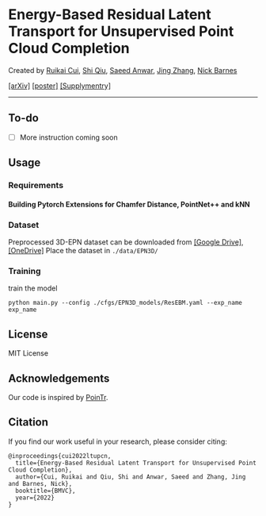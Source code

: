 # Energy-Based Residual Latent Transport for Unsupervised Point Cloud Completion

Created by [Ruikai Cui](https://ruikai.ink/), [Shi Qiu](https://shiqiu0419.github.io/), [Saeed Anwar](https://saeed-anwar.github.io/), [Jing Zhang](https://jingzhang617.github.io/), [Nick Barnes](http://users.cecs.anu.edu.au/~nmb/)

[[arXiv]](https://arxiv.org/abs/2211.06820) [[poster]](https://ruikai.ink/static/files/latent-transport-upcn.pdf) [[Supplymentry]](https://ruikai.ink/static/files/Supplementary_Material.pdf)

---
## To-do
 + [ ] More instruction coming soon

## Usage
### Requirements

#### Building Pytorch Extensions for Chamfer Distance, PointNet++ and kNN

### Dataset
Preprocessed 3D-EPN dataset can be downloaded from [[Google Drive]](https://drive.google.com/file/d/1-oA4pYO7fidspqtF822kCpbXBs-SlFMC/view?usp=sharing), [[OneDrive]](https://anu365-my.sharepoint.com/:u:/g/personal/u6919043_anu_edu_au/EaPrKMDClTdMgsHgpTUiDagBodq9A35Q0RCddso73TdCqQ?e=B1x0g8)
Place the dataset in ```./data/EPN3D/```
### Training

train the model
```
python main.py --config ./cfgs/EPN3D_models/ResEBM.yaml --exp_name exp_name
```

## License
MIT License

## Acknowledgements

Our code is inspired by [PoinTr](https://github.com/yuxumin/PoinTr).

## Citation
If you find our work useful in your research, please consider citing:
```
@inproceedings{cui2022ltupcn,
  title={Energy-Based Residual Latent Transport for Unsupervised Point Cloud Completion},
  author={Cui, Ruikai and Qiu, Shi and Anwar, Saeed and Zhang, Jing and Barnes, Nick},
  booktitle={BMVC},
  year={2022}
}
```
